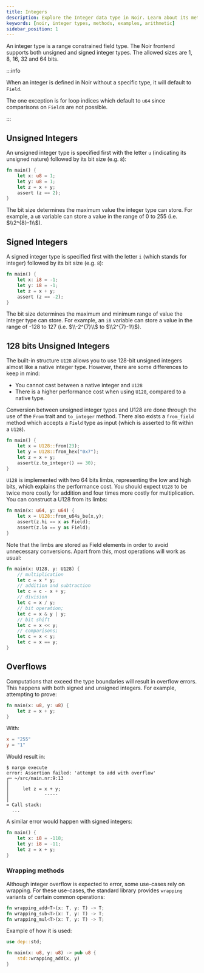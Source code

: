 ```yaml
---
title: Integers
description: Explore the Integer data type in Noir. Learn about its methods, see real-world examples, and grasp how to efficiently use Integers in your Noir code.
keywords: [noir, integer types, methods, examples, arithmetic]
sidebar_position: 1
---
```


An integer type is a range constrained field type.
The Noir frontend supports both unsigned and signed integer types.
The allowed sizes are 1, 8, 16, 32 and 64 bits.

:::info

When an integer is defined in Noir without a specific type, it will default to `Field`.

The one exception is for loop indices which default to `u64` since comparisons on `Field`s are not possible.

:::

## Unsigned Integers

An unsigned integer type is specified first with the letter `u` (indicating its unsigned nature) followed by its bit size (e.g. `8`):

```rust
fn main() {
    let x: u8 = 1;
    let y: u8 = 1;
    let z = x + y;
    assert (z == 2);
}
```

The bit size determines the maximum value the integer type can store. For example, a `u8` variable can store a value in the range of 0 to 255 (i.e. $\\2^{8}-1\\$).

## Signed Integers

A signed integer type is specified first with the letter `i` (which stands for integer) followed by its bit size (e.g. `8`):

```rust
fn main() {
    let x: i8 = -1;
    let y: i8 = -1;
    let z = x + y;
    assert (z == -2);
}
```

The bit size determines the maximum and minimum range of value the integer type can store. For example, an `i8` variable can store a value in the range of -128 to 127 (i.e. $\\-2^{7}\\$ to $\\2^{7}-1\\$).

## 128 bits Unsigned Integers

The built-in structure `U128` allows you to use 128-bit unsigned integers almost like a native integer type. However, there are some differences to keep in mind:
- You cannot cast between a native integer and `U128`
- There is a higher performance cost when using `U128`, compared to a native type.

Conversion between unsigned integer types and U128 are done through the use of the `From` trait and `to_integer` method. There also exists a `from_field` method which accepts a `Field` type as input (which is asserted to fit within a `U128`).

```rust
fn main() {
    let x = U128::from(23);
    let y = U128::from_hex("0x7");
    let z = x + y;
    assert(z.to_integer() == 30);
}
```

`U128` is implemented with two 64 bits limbs, representing the low and high bits, which explains the performance cost. You should expect `U128` to be twice more costly for addition and four times more costly for multiplication.
You can construct a U128 from its limbs:
```rust
fn main(x: u64, y: u64) {
    let x = U128::from_u64s_be(x,y);
    assert(z.hi == x as Field);
    assert(z.lo == y as Field);
}
```

Note that the limbs are stored as Field elements in order to avoid unnecessary conversions.
Apart from this, most operations will work as usual:

```rust
fn main(x: U128, y: U128) {
    // multiplication
    let c = x * y;
    // addition and subtraction
    let c = c - x + y;
    // division
    let c = x / y;
    // bit operation;
    let c = x & y | y;
    // bit shift
    let c = x << y;
    // comparisons;
    let c = x < y;
    let c = x == y;
}
```

## Overflows

Computations that exceed the type boundaries will result in overflow errors. This happens with both signed and unsigned integers. For example, attempting to prove:

```rust
fn main(x: u8, y: u8) {
    let z = x + y;
}
```

With:

```toml
x = "255"
y = "1"
```

Would result in:

```
$ nargo execute
error: Assertion failed: 'attempt to add with overflow'
┌─ ~/src/main.nr:9:13
│
│     let z = x + y;
│             -----
│
= Call stack:
  ...
```

A similar error would happen with signed integers:

```rust
fn main() {
    let x: i8 = -118;
    let y: i8 = -11;
    let z = x + y;
}
```

### Wrapping methods

Although integer overflow is expected to error, some use-cases rely on wrapping. For these use-cases, the standard library provides `wrapping` variants of certain common operations:

```rust
fn wrapping_add<T>(x: T, y: T) -> T;
fn wrapping_sub<T>(x: T, y: T) -> T;
fn wrapping_mul<T>(x: T, y: T) -> T;
```

Example of how it is used:

```rust
use dep::std;

fn main(x: u8, y: u8) -> pub u8 {
    std::wrapping_add(x, y)
}
```
